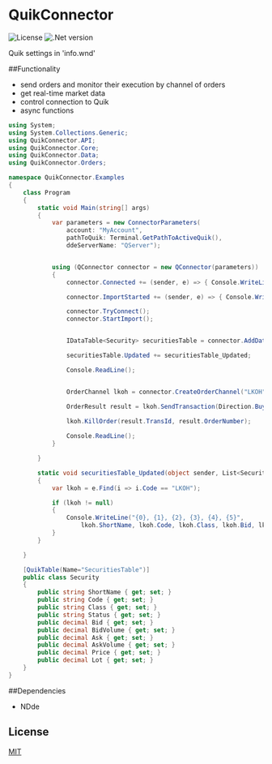 # QuikConnector

![License](https://img.shields.io/badge/license-MIT-blue.svg)
![.Net version](https://img.shields.io/badge/.NET%20Framework-v4.6-red.svg)

Quik settings in 'info.wnd'

##Functionality
- send orders and monitor their execution by channel of orders
- get real-time market data
- control connection to Quik
- async functions


```c#
using System;
using System.Collections.Generic;
using QuikConnector.API;
using QuikConnector.Core;
using QuikConnector.Data;
using QuikConnector.Orders;

namespace QuikConnector.Examples
{
    class Program
    {
        static void Main(string[] args)
        {
            var parameters = new ConnectorParameters(
                account: "MyAccount",
                pathToQuik: Terminal.GetPathToActiveQuik(),
                ddeServerName: "QServer");


            using (QConnector connector = new QConnector(parameters))
            {
                connector.Connected += (sender, e) => { Console.WriteLine("Connected."); };

                connector.ImportStarted += (sender, e) => { Console.WriteLine("Import started."); };

                connector.TryConnect();
                connector.StartImport();


                IDataTable<Security> securitiesTable = connector.AddDataTable<Security>();

                securitiesTable.Updated += securitiesTable_Updated;

                Console.ReadLine();


                OrderChannel lkoh = connector.CreateOrderChannel("LKOH", "EQBR");

                OrderResult result = lkoh.SendTransaction(Direction.Buy, price: 3000.00M, volume: 1);
                
                lkoh.KillOrder(result.TransId, result.OrderNumber);

                Console.ReadLine();
            }

        }

        static void securitiesTable_Updated(object sender, List<Security> e)
        {
            var lkoh = e.Find(i => i.Code == "LKOH");

            if (lkoh != null)
            {
                Console.WriteLine("{0}, {1}, {2}, {3}, {4}, {5}",
                    lkoh.ShortName, lkoh.Code, lkoh.Class, lkoh.Bid, lkoh.Ask, lkoh.Price);
            }
        }

    }

    [QuikTable(Name="SecuritiesTable")]
    public class Security
    {
        public string ShortName { get; set; }
        public string Code { get; set; }
        public string Class { get; set; }
        public string Status { get; set; }
        public decimal Bid { get; set; }
        public decimal BidVolume { get; set; }
        public decimal Ask { get; set; }
        public decimal AskVolume { get; set; }
        public decimal Price { get; set; }
        public decimal Lot { get; set; }
    }
}

```

##Dependencies
- NDde

## License
[MIT](LICENSE)
